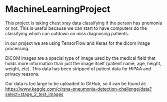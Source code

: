 # MachineLearningProject

This project is taking chest xray data classifying if the person has pnemonia or not.
This is useful because we can start to have computers do the classifying which can cutdown
on miss diagnosing patients.

In our project we are using TensorFlow and Keras for the dicom image processing. 

DICOM images are a special type of image used by the medical field that holds more
information than just the image itself (patient name, age, height, weight, etc). 
This data has been stripped of patient data for HIPAA and privacy reasons.

Our data is too large to be uploaded to GitHub, so it can be found at:
https://www.kaggle.com/c/rsna-pneumonia-detection-challenge/data?select=stage_2_test_images
